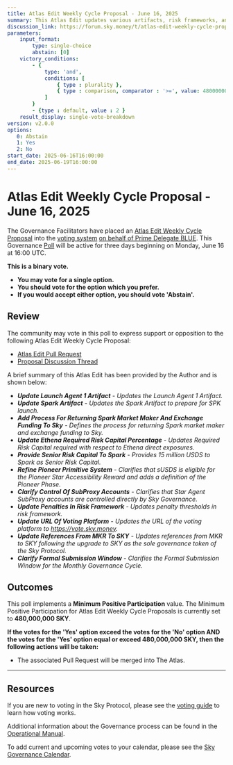 ```yaml
---
title: Atlas Edit Weekly Cycle Proposal - June 16, 2025
summary: This Atlas Edit updates various artifacts, risk frameworks, and governance processes to enhance clarity, functionality, and alignment with the Sky Protocol's governance standards.
discussion_link: https://forum.sky.money/t/atlas-edit-weekly-cycle-proposal-week-of-2025-06-16/26664
parameters:
    input_format:
        type: single-choice
        abstain: [0]
    victory_conditions:
        - {
            type: 'and',
            conditions: [
                { type : plurality },
                { type : comparison, comparator : '>=', value: 480000000 }
            ]
        }
        - {type : default, value : 2 }
    result_display: single-vote-breakdown
version: v2.0.0
options:
   0: Abstain
   1: Yes
   2: No
start_date: 2025-06-16T16:00:00
end_date: 2025-06-19T16:00:00
---
```


# Atlas Edit Weekly Cycle Proposal - June 16, 2025

The Governance Facilitators have placed an [Atlas Edit Weekly Cycle Proposal](https://sky-atlas.powerhouse.io/#A.1.9.2_Atlas_Edit_Weekly_Cycle-4a8ad9ad-5c5d-4994-9b46-f04c0e61ce59|0db30308) into the [voting system](https://vote.sky.money/polling) [on behalf of Prime Delegate BLUE](https://forum.sky.money/t/atlas-edit-weekly-cycle-proposal-week-of-2025-06-16/26664/4). This Governance [Poll](https://sky-atlas.powerhouse.io/#A.1.9.2_Atlas_Edit_Weekly_Cycle-4a8ad9ad-5c5d-4994-9b46-f04c0e61ce59%7C0db30308) will be active for three days beginning on Monday, June 16 at 16:00 UTC.

**This is a binary vote.**

- **You may vote for a single option.**
- **You should vote for the option which you prefer.**
- **If you would accept either option, you should vote 'Abstain'.**

## Review

The community may vote in this poll to express support or opposition to the following Atlas Edit Weekly Cycle Proposal:

- [Atlas Edit Pull Request](https://github.com/sky-ecosystem/next-gen-atlas/pull/15)
- [Proposal Discussion Thread](https://forum.sky.money/t/atlas-edit-weekly-cycle-proposal-week-of-2025-06-16/26664)

A brief summary of this Atlas Edit has been provided by the Author and is shown below:

- _**Update Launch Agent 1 Artifact** - Updates the Launch Agent 1 Artifact._
- _**Update Spark Artifact** - Updates the Spark Artifact to prepare for SPK launch._
- _**Add Process For Returning Spark Market Maker And Exchange Funding To Sky** - Defines the process for returning Spark market maker and exchange funding to Sky._
- _**Update Ethena Required Risk Capital Percentage** - Updates Required Risk Capital required with respect to Ethena direct exposures._
- _**Provide Senior Risk Capital To Spark** - Provides 15 million USDS to Spark as Senior Risk Capital._
- _**Refine Pioneer Primitive System** - Clarifies that sUSDS is eligible for the Pioneer Star Accessibility Reward and adds a definition of the Pioneer Phase._
- _**Clarify Control Of SubProxy Accounts** - Clarifies that Star Agent SubProxy accounts are controlled directly by Sky Governance._
- _**Update Penalties In Risk Framework** - Updates penalty thresholds in risk framework._
- _**Update URL Of Voting Platform** - Updates the URL of the voting platform to https://vote.sky.money._
- _**Update References From MKR To SKY** - Updates references from MKR to SKY following the upgrade to SKY as the sole governance token of the Sky Protocol._
- _**Clarify Formal Submission Window** - Clarifies the Formal Submission Window for the Monthly Governance Cycle._

## Outcomes

This poll implements a **Minimum Positive Participation** value. The Minimum Positive Participation for Atlas Edit Weekly Cycle Proposals is currently set to **480,000,000 SKY**.

**If the votes for the 'Yes' option exceed the votes for the 'No' option AND the votes for the 'Yes' option equal or exceed 480,000,000 SKY, then the following actions will be taken:**

- The associated Pull Request will be merged into The Atlas.

---

## Resources

If you are new to voting in the Sky Protocol, please see the [voting guide](https://manual.makerdao.com/governance/voting-in-makerdao/on-chain-governance) to learn how voting works.

Additional information about the Governance process can be found in the [Operational Manual](https://manual.makerdao.com).

To add current and upcoming votes to your calendar, please see the [Sky Governance Calendar](https://manual.makerdao.com/makerdao/calendars/governance-calendar).
